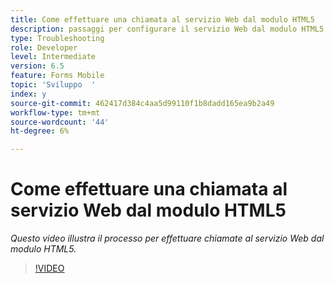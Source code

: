 ```yaml
---
title: Come effettuare una chiamata al servizio Web dal modulo HTML5
description: passaggi per configurare il servizio Web dal modulo HTML5
type: Troubleshooting
role: Developer
level: Intermediate
version: 6.5
feature: Forms Mobile
topic: 'Sviluppo  '
index: y
source-git-commit: 462417d384c4aa5d99110f1b8dadd165ea9b2a49
workflow-type: tm+mt
source-wordcount: '44'
ht-degree: 6%

---
```


# Come effettuare una chiamata al servizio Web dal modulo HTML5

*Questo video illustra il processo per effettuare chiamate al servizio Web dal modulo HTML5.*

>[!VIDEO](https://video.tv.adobe.com/v/335505?quality=9&learn=on)
